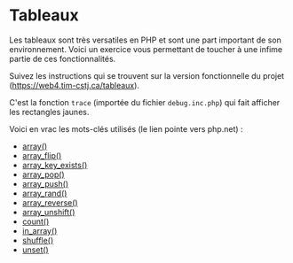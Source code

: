 Tableaux
========

Les tableaux sont très versatiles en PHP et sont une part important de son environnement. Voici un exercice vous permettant de toucher à une infime partie de ces fonctionnalités.

Suivez les instructions qui se trouvent sur la version fonctionnelle du projet (https://web4.tim-cstj.ca/tableaux).

C'est la fonction `trace` (importée du fichier `debug.inc.php`) qui fait afficher les rectangles jaunes.

Voici en vrac les mots-clés utilisés (le lien pointe vers php.net) :
- [array()](https://php.net/array)
- [array_flip()](https://php.net/array_flip)
- [array_key_exists()](https://php.net/array_key_exists)
- [array_pop()](https://php.net/array_pop)
- [array_push()](https://php.net/array_push)
- [array_rand()](https://php.net/array_rand)
- [array_reverse()](https://php.net/array_reverse)
- [array_unshift()](https://php.net/array_unshift)
- [count()](https://php.net/count)
- [in_array()](https://php.net/in_array)
- [shuffle()](https://php.net/shuffle)
- [unset()](https://php.net/unset)
